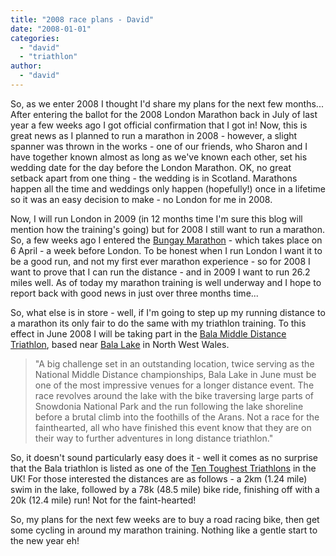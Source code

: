 ```yaml
---
title: "2008 race plans - David"
date: "2008-01-01"
categories: 
  - "david"
  - "triathlon"
author: 
  - "david"
---
```


So, as we enter 2008 I thought I'd share my plans for the next few months... After entering the ballot for the 2008 London Marathon back in July of last year a few weeks ago I got official confirmation that I got in! Now, this is great news as I planned to run a marathon in 2008 - however, a slight spanner was thrown in the works - one of our friends, who Sharon and I have together known almost as long as we've known each other, set his wedding date for the day before the London Marathon. OK, no great setback apart from one thing - the wedding is in Scotland. Marathons happen all the time and weddings only happen (hopefully!) once in a lifetime so it was an easy decision to make - no London for me in 2008.

Now, I will run London in 2009 (in 12 months time I'm sure this blog will mention how the training's going) but for 2008 I still want to run a marathon. So, a few weeks ago I entered the [Bungay Marathon](http://www.bungay-marathon.co.uk/) - which takes place on 6 April - a week before London. To be honest when I run London I want it to be a good run, and not my first ever marathon experience - so for 2008 I want to prove that I can run the distance - and in 2009 I want to run 26.2 miles well. As of today my marathon training is well underway and I hope to report back with good news in just over three months time...

So, what else is in store - well, if I'm going to step up my running distance to a marathon its only fair to do the same with my triathlon training. To this effect in June 2008 I will be taking part in the [Bala Middle Distance Triathlon](http://www.wrecsamtri.org.uk/High5/High5home_page.htm), based near [Bala Lake](http://en.wikipedia.org/wiki/Bala_Lake) in North West Wales.

> "A big challenge set in an outstanding location, twice serving as the National Middle Distance championships, Bala Lake in June must be one of the most impressive venues for a longer distance event. The race revolves around the lake with the bike traversing large parts of Snowdonia National Park and the run following the lake shoreline before a brutal climb into the foothills of the Arans. Not a race for the fainthearted, all who have finished this event know that they are on their way to further adventures in long distance triathlon."

So, it doesn't sound particularly easy does it - well it comes as no surprise that the Bala triathlon is listed as one of the [Ten Toughest Triathlons](http://www.richard-walsh.co.uk/Ten_Toughest_Triathlons_UK.htm) in the UK! For those interested the distances are as follows - a 2km (1.24 mile) swim in the lake, followed by a 78k (48.5 mile) bike ride, finishing off with a 20k (12.4 mile) run! Not for the faint-hearted!

So, my plans for the next few weeks are to buy a road racing bike, then get some cycling in around my marathon training. Nothing like a gentle start to the new year eh!
